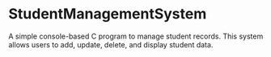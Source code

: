 # StudentManagementSystem
A simple console-based C program to manage student records. This system allows users to add, update, delete, and display student data.
